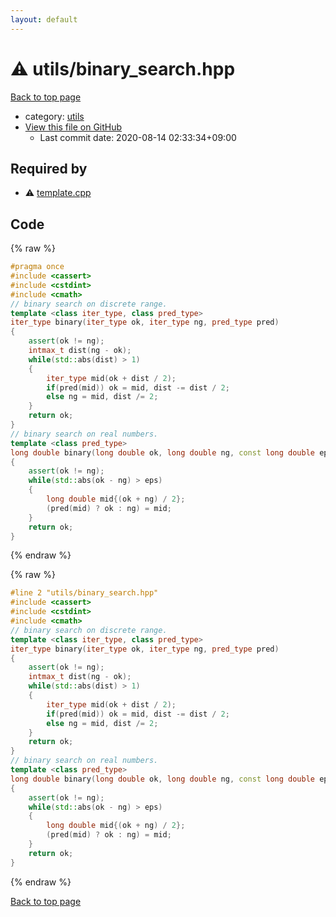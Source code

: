 ```yaml
---
layout: default
---
```


<!-- mathjax config similar to math.stackexchange -->
<script type="text/javascript" async
  src="https://cdnjs.cloudflare.com/ajax/libs/mathjax/2.7.5/MathJax.js?config=TeX-MML-AM_CHTML">
</script>
<script type="text/x-mathjax-config">
  MathJax.Hub.Config({
    TeX: { equationNumbers: { autoNumber: "AMS" }},
    tex2jax: {
      inlineMath: [ ['$','$'] ],
      processEscapes: true
    },
    "HTML-CSS": { matchFontHeight: false },
    displayAlign: "left",
    displayIndent: "2em"
  });
</script>

<script type="text/javascript" src="https://cdnjs.cloudflare.com/ajax/libs/jquery/3.4.1/jquery.min.js"></script>
<script src="https://cdn.jsdelivr.net/npm/jquery-balloon-js@1.1.2/jquery.balloon.min.js" integrity="sha256-ZEYs9VrgAeNuPvs15E39OsyOJaIkXEEt10fzxJ20+2I=" crossorigin="anonymous"></script>
<script type="text/javascript" src="../../assets/js/copy-button.js"></script>
<link rel="stylesheet" href="../../assets/css/copy-button.css" />


# :warning: utils/binary_search.hpp

<a href="../../index.html">Back to top page</a>

* category: <a href="../../index.html#2b3583e6e17721c54496bd04e57a0c15">utils</a>
* <a href="{{ site.github.repository_url }}/blob/master/utils/binary_search.hpp">View this file on GitHub</a>
    - Last commit date: 2020-08-14 02:33:34+09:00




## Required by

* :warning: <a href="../template.cpp.html">template.cpp</a>


## Code

<a id="unbundled"></a>
{% raw %}
```cpp
#pragma once
#include <cassert>
#include <cstdint>
#include <cmath>
// binary search on discrete range.
template <class iter_type, class pred_type>
iter_type binary(iter_type ok, iter_type ng, pred_type pred)
{
    assert(ok != ng);
    intmax_t dist(ng - ok);
    while(std::abs(dist) > 1)
    {
        iter_type mid(ok + dist / 2);
        if(pred(mid)) ok = mid, dist -= dist / 2;
        else ng = mid, dist /= 2;
    }
    return ok;
}
// binary search on real numbers.
template <class pred_type>
long double binary(long double ok, long double ng, const long double eps, pred_type pred)
{
    assert(ok != ng);
    while(std::abs(ok - ng) > eps)
    {
        long double mid{(ok + ng) / 2};
        (pred(mid) ? ok : ng) = mid;
    }
    return ok;
}

```
{% endraw %}

<a id="bundled"></a>
{% raw %}
```cpp
#line 2 "utils/binary_search.hpp"
#include <cassert>
#include <cstdint>
#include <cmath>
// binary search on discrete range.
template <class iter_type, class pred_type>
iter_type binary(iter_type ok, iter_type ng, pred_type pred)
{
    assert(ok != ng);
    intmax_t dist(ng - ok);
    while(std::abs(dist) > 1)
    {
        iter_type mid(ok + dist / 2);
        if(pred(mid)) ok = mid, dist -= dist / 2;
        else ng = mid, dist /= 2;
    }
    return ok;
}
// binary search on real numbers.
template <class pred_type>
long double binary(long double ok, long double ng, const long double eps, pred_type pred)
{
    assert(ok != ng);
    while(std::abs(ok - ng) > eps)
    {
        long double mid{(ok + ng) / 2};
        (pred(mid) ? ok : ng) = mid;
    }
    return ok;
}

```
{% endraw %}

<a href="../../index.html">Back to top page</a>

